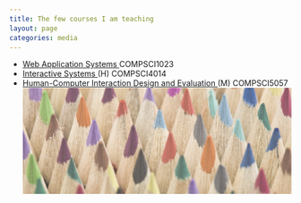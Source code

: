```yaml
---
title: The few courses I am teaching
layout: page
categories: media
---
```


 - <a href="https://www.gla.ac.uk/coursecatalogue/course/?code=COMPSCI1023">Web Application Systems </a> COMPSCI1023
 - <a href="https://www.gla.ac.uk/coursecatalogue/course/?code=COMPSCI4014">Interactive Systems </a> (H) COMPSCI4014
 - <a href="https://www.gla.ac.uk/coursecatalogue/course/?code=COMPSCI5057">Human-Computer Interaction Design and Evaluation </a>  (M) COMPSCI5057
![teaching](assets/teaching.jpg) 
